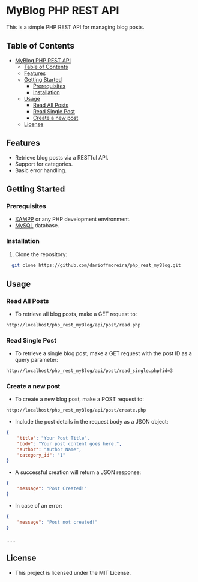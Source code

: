 # MyBlog PHP REST API

This is a simple PHP REST API for managing blog posts.

## Table of Contents
- [MyBlog PHP REST API](#myblog-php-rest-api)
  - [Table of Contents](#table-of-contents)
  - [Features](#features)
  - [Getting Started](#getting-started)
    - [Prerequisites](#prerequisites)
    - [Installation](#installation)
  - [Usage](#usage)
    - [Read All Posts](#read-all-posts)
    - [Read Single Post](#read-single-post)
    - [Create a new post](#create-a-new-post)
  - [License](#license)

## Features
- Retrieve blog posts via a RESTful API.
- Support for categories.
- Basic error handling.

## Getting Started

### Prerequisites
- [XAMPP](https://www.apachefriends.org/index.html) or any PHP development environment.
- [MySQL](https://www.mysql.com/) database.

### Installation

1. Clone the repository:

```bash
  git clone https://github.com/darioffmoreira/php_rest_myBlog.git
```

## Usage

### Read All Posts
- To retrieve all blog posts, make a GET request to:

```bash
http://localhost/php_rest_myBlog/api/post/read.php
```

### Read Single Post
- To retrieve a single blog post, make a GET request with the post ID as a query parameter:

```bash
http://localhost/php_rest_myBlog/api/post/read_single.php?id=3
```

### Create a new post
- To create a new blog post, make a POST request to:

```bash
http://localhost/php_rest_myBlog/api/post/create.php
```

- Include the post details in the request body as a JSON object:
```json
{
    "title": "Your Post Title",
    "body": "Your post content goes here.",
    "author": "Author Name",
    "category_id": "1"
}
```

- A successful creation will return a JSON response:

```json
{
    "message": "Post Created!"
}
```

- In case of an error:

```json
{
    "message": "Post not created!"
}
```

 
 
......



## License
- This project is licensed under the MIT License.